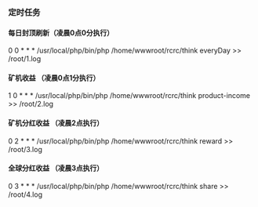 
### 定时任务

#### 每日封顶刷新（凌晨0点0分执行）

0 0 * * *  /usr/local/php/bin/php /home/wwwroot/rcrc/think everyDay >> /root/1.log

#### 矿机收益 （凌晨0点1分执行）

1 0 * * * /usr/local/php/bin/php /home/wwwroot/rcrc/think product-income >> /root/2.log

#### 矿机分红收益 （凌晨2点执行）

0 2 * * * /usr/local/php/bin/php /home/wwwroot/rcrc/think reward >> /root/3.log

#### 全球分红收益 （凌晨3点执行）

0 3 * * * /usr/local/php/bin/php /home/wwwroot/rcrc/think share >> /root/4.log